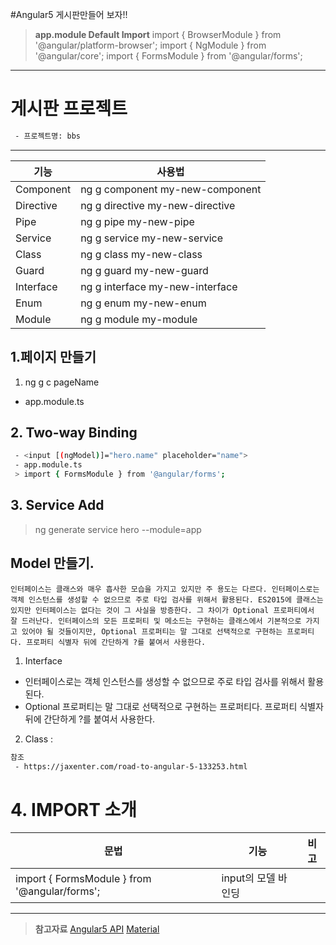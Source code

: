 #Angular5 게시판만들어 보자!!
> **app.module Default Import**
> import { BrowserModule } from '@angular/platform-browser';
> import { NgModule } from '@angular/core';
> import { FormsModule } from '@angular/forms';
---
# 게시판 프로젝트
```bash 
 - 프로젝트명: bbs

```
---
| 기능           | 사용법                            |
| ------------- | ------------------------------- |
| Component     | ng g component my-new-component |
| Directive     | ng g directive my-new-directive |
| Pipe          | ng g pipe my-new-pipe           |
| Service       | ng g service my-new-service     |
| Class         | ng g class my-new-class         |
| Guard         | ng g guard my-new-guard         |
| Interface     | ng g interface my-new-interface |
| Enum          | ng g enum my-new-enum           |
| Module        | ng g module my-module           |


## 1.페이지 만들기
1) ng g c pageName
 - app.module.ts

## 2. Two-way Binding
```bash
 - <input [(ngModel)]="hero.name" placeholder="name">
 - app.module.ts
 > import { FormsModule } from '@angular/forms';

```

## 3. Service Add
> ng generate service hero --module=app


## Model 만들기.
```base 
인터페이스는 클래스와 매우 흡사한 모습을 가지고 있지만 주 용도는 다르다. 인터페이스로는 객체 인스턴스를 생성할 수 없으므로 주로 타입 검사를 위해서 활용된다. ES2015에 클래스는 있지만 인터페이스는 없다는 것이 그 사실을 방증한다. 그 차이가 Optional 프로퍼티에서 잘 드러난다. 인터페이스의 모든 프로퍼티 및 메소드는 구현하는 클래스에서 기본적으로 가지고 있어야 될 것들이지만, Optional 프로퍼티는 말 그대로 선택적으로 구현하는 프로퍼티다. 프로퍼티 식별자 뒤에 간단하게 ?를 붙여서 사용한다.
```
 1) Interface 
   - 인터페이스로는 객체 인스턴스를 생성할 수 없으므로 주로 타입 검사를 위해서 활용된다.
   - Optional 프로퍼티는 말 그대로 선택적으로 구현하는 프로퍼티다. 프로퍼티 식별자 뒤에 간단하게 ?를 붙여서 사용한다.

 2) Class : 





```bash
참조 
 - https://jaxenter.com/road-to-angular-5-133253.html
```


# 4. IMPORT 소개

| 문법 | 기능 | 비고 |
| - | - | - |
|import { FormsModule } from '@angular/forms'; | input의 모델 바인딩 | |


---
> **참고자료**
> [Angular5 API](https://angular.io/api)
> [Material](https://material.angular.io/components/categories)
